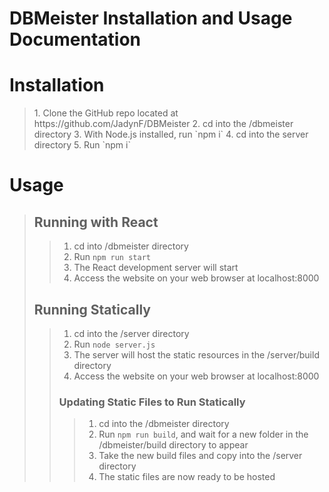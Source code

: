# DBMeister Installation and Usage Documentation

# Installation

<blockquote>
1. Clone the GitHub repo located at https://github.com/JadynF/DBMeister
2. cd into the /dbmeister directory
3. With Node.js installed, run `npm i`
4. cd into the server directory
5. Run `npm i`
</blockquote>

# Usage

<blockquote>

## Running with React

<blockquote>

1. cd into /dbmeister directory
2. Run `npm run start`
3. The React development server will start
4. Access the website on your web browser at localhost:8000

</blockquote>

## Running Statically

<blockquote>

1. cd into the /server directory
2. Run `node server.js`
3. The server will host the static resources in the /server/build directory
4. Access the website on your web browser at localhost:8000

### Updating Static Files to Run Statically

<blockquote>

1. cd into the /dbmeister directory
2. Run `npm run build`, and wait for a new folder in the /dbmeister/build directory to appear
3. Take the new build files and copy into the /server directory
4. The static files are now ready to be hosted

</blockquote>

</blockquote>

</blockquote>